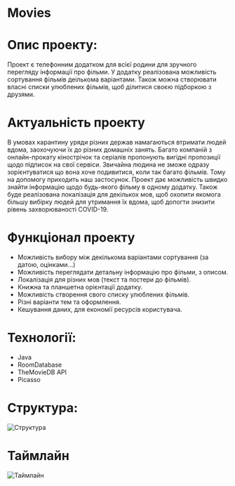 # Movies
# Опис проекту:
Проект є телефонним додатком для всієї родини для зручного перегляду інформації про фільми. У додатку реалізована можливість сортування фільмів деількома варіантами. Також можна створювати власні списки улюблених фільмів, щоб ділитися своєю підборкою з друзями.
# Актуальність проекту
В умовах карантину уряди різних держав намагаються втримати людей вдома, заохочуючи їх до різних домашніх занять. Багато компаній з онлайн-прокату кінострічок та серіалів пропонують вигідні пропозиції щодо підписок на свої сервіси. Звичайна людина не зможе одразу зорієнтуватися що вона хоче подивитися, коли так багато фільмів. Тому на допомогу приходить наш застосунок. Проект дає можливість швидко знайти інформацію щодо будь-якого фільму в одному додатку. Також буде реалізована локалізація для декількох мов, щоб охопити якомога більшу вибірку людей для утримання їх вдома, щоб допогти знизити рівень захворюваності COVID-19.
# Функціонал проекту
* Можливість вибору між декількома варіантами сортування (за датою, оцінками...) 
* Можливість переглядати детальну інформацію про фільми, з описом.
* Локалізація для різних мов (текст та постери до фільмів).
* Книжна та планшетна орієнтації додатку.
* Можливість створення свого списку улюблених фільмів.
* Різні варіанти тем та оформлення.
* Кешування даних, для економії ресурсів користувача.
# Технології:
* Java
* RoomDatabase
* TheMovieDB API
* Picasso
# Структура:
![Структура](https://github.com/MrDinamo/Movies/blob/main/Activity.png)
# Таймлайн
![Таймлайн](https://github.com/MrDinamo/Movies/blob/main/Timeline.jpg)
